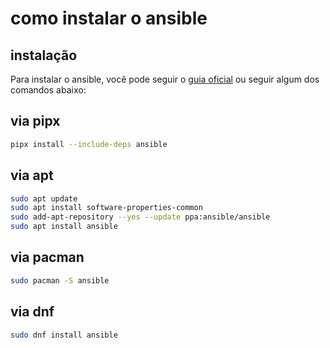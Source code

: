 # como instalar o ansible


## instalação

Para instalar o ansible, você pode seguir o [guia oficial](https://docs.ansible.com/ansible/latest/installation_guide/intro_installation.html) ou seguir algum dos comandos abaixo:

## via pipx

```bash
pipx install --include-deps ansible
```

## via apt

```bash
sudo apt update
sudo apt install software-properties-common
sudo add-apt-repository --yes --update ppa:ansible/ansible
sudo apt install ansible
```

## via pacman

```bash
sudo pacman -S ansible
```

## via dnf

```bash
sudo dnf install ansible
```
